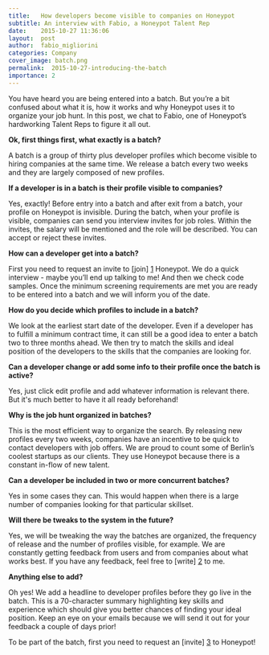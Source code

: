 ```yaml
---
title:   How developers become visible to companies on Honeypot
subtitle: An interview with Fabio, a Honeypot Talent Rep 
date:    2015-10-27 11:36:06
layout:  post
author:  fabio_migliorini
categories: Company
cover_image: batch.png
permalink:  2015-10-27-introducing-the-batch
importance: 2
---
```


You have heard you are being entered into a batch. But you’re a bit confused about what it is, how it works and why Honeypot uses it to organize your job hunt. In this post, we chat to Fabio, one of Honeypot’s hardworking Talent Reps to figure it all out.

**Ok, first things first, what exactly is a batch?** 

A batch is a group of thirty plus developer profiles which become visible to hiring companies at the same time. We release a batch every two weeks and they are largely composed of new profiles. 

**If a developer is in a batch is their profile visible to companies?**

Yes, exactly! Before entry into a batch and after exit from a batch, your profile on Honeypot is invisible.  During the batch, when your profile is visible, companies can send you interview invites for job roles. Within the invites, the salary will be mentioned and the role will be described. You can accept or reject these invites. 

**How can a developer get into a batch?**

First you need to  request an invite to [join] [1] Honeypot. We do a quick interview - maybe you’ll end up talking to me! And then we check code samples.  Once the minimum screening requirements are met you are ready to be entered into a batch and we will inform you of the date.  

**How do you decide which profiles to include in a batch?**

We look at the earliest start date of the developer. Even if a developer has to fulfill a minimum contract time, it can still be a good idea to enter a batch two to three months ahead. We then try to match the skills and ideal position of the developers to the skills that the companies are looking for.

**Can a developer change or add some info to their profile once the batch is active?**

Yes, just click edit profile and add whatever information is relevant there. But it's much better to have it all ready beforehand!

**Why is the job hunt organized in batches?**

This is the most efficient way to organize the search. By releasing new profiles every two weeks, companies have an incentive to be quick to contact developers with job offers.  We are proud to count some of Berlin’s coolest startups as our clients. They use Honeypot because there is a constant in-flow of new talent. 

**Can a developer be included in two or more concurrent batches?**

Yes in some cases they can. This would happen when there is a large number of companies looking for that particular skillset. 

**Will there be tweaks to the system in the future?**

Yes, we will be tweaking the way the batches are organized, the frequency of release and the number of profiles visible, for example. We are constantly getting feedback from users and from companies about what works best. If you have any feedback, feel free to [write] [2] to me. 

**Anything else to add?**

Oh yes! We add a headline to developer profiles before they go live in the batch. This is a 70-character summary highlighting key skills and experience which should give you better chances of finding your ideal position. Keep an eye on your emails because we will send it out for your feedback a couple of days prior! 

To be part of the batch, first you need to request an [invite] [3] to Honeypot! 

[1]: https://www.honeypot.io/invite_requests/new "Request an invite"
[2]: mailto:fabio@honeypot.io "Hello Fabio"
[3]: https://www.honeypot.io/invite_requests/new "Request an invite"